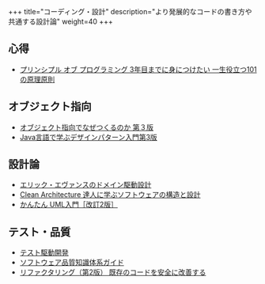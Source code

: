 +++
title="コーディング・設計"
description="より発展的なコードの書き方や共通する設計論"
weight=40
+++

## 心得
- [プリンシプル オブ プログラミング 3年目までに身につけたい 一生役立つ101の原理原則](https://www.shuwasystem.co.jp/book/9784798046143.html)
## オブジェクト指向
- [オブジェクト指向でなぜつくるのか 第３版](https://bookplus.nikkei.com/atcl/catalog/21/S00180/)
- [Java言語で学ぶデザインパターン入門第3版](https://www.sbcr.jp/product/4815609801/)

## 設計論
- [エリック・エヴァンスのドメイン駆動設計](https://www.shoeisha.co.jp/book/detail/9784798126708)
- [Clean Architecture 達人に学ぶソフトウェアの構造と設計](https://www.kadokawa.co.jp/product/301806000678/)
- [かんたん UML入門［改訂2版］](https://gihyo.jp/dp/ebook/2017/978-4-7741-9122-5)

## テスト・品質
- [テスト駆動開発](https://shop.ohmsha.co.jp/shopdetail/000000004967/)
- [ソフトウェア品質知識体系ガイド](https://www.ohmsha.co.jp/book/9784274226311/)
- [リファクタリング（第2版） 既存のコードを安全に改善する](https://www.ohmsha.co.jp/book/9784274224546/)

